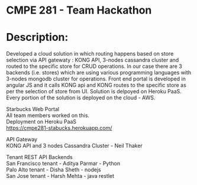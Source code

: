 # CMPE 281 - Team Hackathon 

# Description:
Developed a cloud solution in which routing happens based on store selection via API gatewaty : KONG API, 3-nodes cassandra cluster and routed to the specific store for CRUD operations. In our case there are 3 backends (i.e. stores) which are using various programming languages with 3-nodes mongodb cluster for operations. Front end portal is developed in angular JS and it calls KONG api and KONG routes to the specific store as per the selection of store from UI. Solution is delpoyed on Heroku PaaS. Every portion of the solution is deployed on the cloud - AWS.

Starbucks Web Portal   
All team members worked on this.   
Deployment on Heroku PaaS  
https://cmpe281-stabucks.herokuapp.com/

API Gateway  
KONG API and 3 nodes Cassandra Cluster - Neil Thaker

Tenant REST API Backends   
San Francisco tenant -  Aditya Parmar - Python  
Palo Alto tenant -  Disha Sheth  - nodejs   
San Jose tenant - Harsh Mehta  - java restlet 

